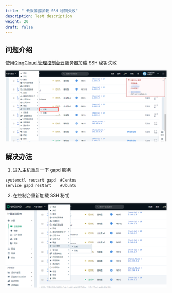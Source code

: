 ```yaml
---
title: " 云服务器加载 SSH 秘钥失败"
description: Test description
weight: 20
draft: false
---
```


## 问题介绍

使用[QingCloud 管理控制台](https://console.qingcloud.com/login)云服务器加载 SSH 秘钥失败

![load_sshserect01](../../../_images/load_sshserect01.png)

## 解决办法

1. 进入主机重启一下 gapd 服务

```
systemctl restart gapd  #Centos
service gapd restart    #Ubuntu
```

2. 在控制台重新加载 SSH 秘钥

![load_sshserect02](../../../_images/load_sshserect02.jpg)

